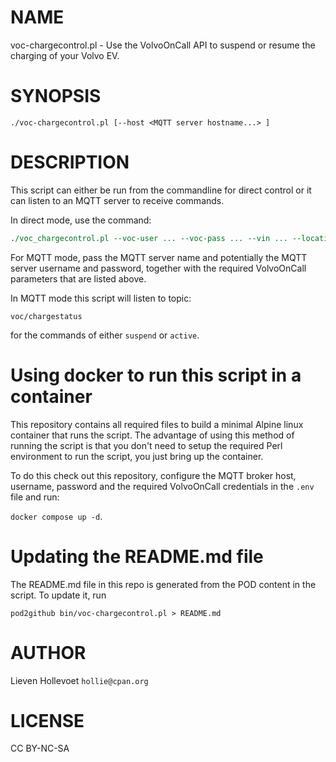 # NAME

voc-chargecontrol.pl - Use the VolvoOnCall API to suspend or resume the charging of your Volvo EV. 

# SYNOPSIS

```
./voc-chargecontrol.pl [--host <MQTT server hostname...> ]

```

# DESCRIPTION

This script can either be run from the commandline for direct control or it can listen to an MQTT server to receive commands.

In direct mode, use the command:

```perl
./voc_chargecontrol.pl --voc-user ... --voc-pass ... --vin ... --location-id ... --command [active|suspend]
```

For MQTT mode, pass the MQTT server name and potentially the MQTT server username and password, together with the required VolvoOnCall parameters that are listed above.

In MQTT mode this script will listen to topic:

`voc/chargestatus`

for the commands of either `suspend` or `active`.

# Using docker to run this script in a container

This repository contains all required files to build a minimal Alpine linux container that runs the script.
The advantage of using this method of running the script is that you don't need to setup the required Perl
environment to run the script, you just bring up the container.

To do this check out this repository, configure the MQTT broker host, username, password and the required VolvoOnCall credentials in the `.env` file and run:

`docker compose up -d`.

# Updating the README.md file

The README.md file in this repo is generated from the POD content in the script. To update it, run

`pod2github bin/voc-chargecontrol.pl > README.md`

# AUTHOR

Lieven Hollevoet `hollie@cpan.org`

# LICENSE

CC BY-NC-SA
